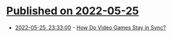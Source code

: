 # [Published on 2022-05-25](index.md)

* [2022-05-25, 23:33:00](https://news.ycombinator.com/item?id=31512257) - [How Do Video Games Stay in Sync?](https://medium.com/geekculture/how-do-video-games-stay-in-sync-an-intro-to-the-fascinating-networking-of-real-time-games-e923e66e8a0f)
